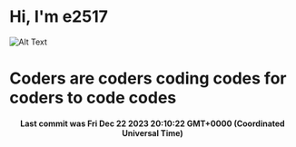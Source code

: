# Hi, I'm e2517

![Alt Text](https://github.com/E2517/e2517/blob/master/images/background.gif)

# Coders are coders coding codes for coders to code codes

<h4 align="center">Last commit was Fri Dec 22 2023 20:10:22 GMT+0000 (Coordinated Universal Time)</h4>
